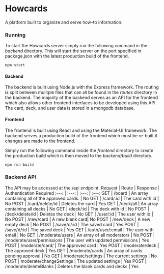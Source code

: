 # Howcards

A platform built to organize and serve how-to information.

### Running

To start the Howcards server simply run the following command in the *backend* directory. This will start the server on the port specified in package.json with the latest production build of the frontend.

```bash
npm start
```

#### Backend
The backend is built using Node.js with the Express framework. The routing is split between mulitple files that can all be found in the *routes* directory in the backend. The majority of the backend serves as an API for the frontend which also allows other frontend interfaces to be developed using this API. The card, deck, and user data is stored in a mongodb database.

#### Frontend
The frontend is built using React and using the Material-UI framework. The backend serves a production build of the frontend which must be re-built if changes are made to the frontend.

Simply run the following command inside the *frontend* directory to create the production build which is then moved to the *backend/build* directory.
```bash
npm run build
```


### Backend API

The API may be accessed at the /api endpoint.
Request | Route | Response | Authentication Required
:---: | :---: | :---: | :---:
GET | /board | An array containing all of the approved cards. | No
GET | /card/:id | The card with id | No
POST | /card/delete/id | Deletes the card | Yes
GET | /deck/all | An array containing all decks | No
GET | /deck/:id | The deck with id | No
POST | /deck/delete/id | Deletes the deck | No
GET | /user/:id | The user with id | No
POST | /new/card | A new blank card| No
POST | /new/deck | A new empty deck | No
POST | /save/c/:id | The saved card | Yes
POST | /save/d/:id | The saved deck | Yes
GET | /auth/user/:email | The user with email | No
GET | /moderate/users | An array of all moderators | No
POST | /moderate/user/permissions | The user with updated permissions | Yes
POST | /moderate/card/ | The approved card | Yes
POST | /moderate/deck | The approved deck | Yes
GET | /moderate/cards | An array of cards pending approval | No
GET | /moderate/settings | The current settings | No
POST | moderate/changeSettings | The updated settings | Yes
POST | /moderate/deleteBlanks | Deletes the blank cards and decks | Yes



